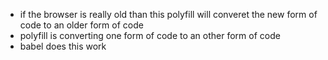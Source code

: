 - if the browser is really old than this polyfill will converet the new form of code to an older form of code
- polyfill is converting one form of code to an other form of code 
- babel does this work
